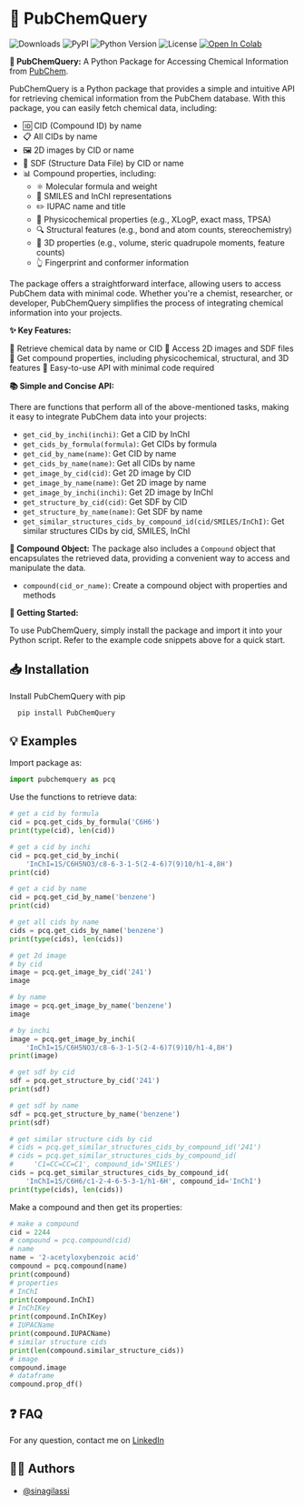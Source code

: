# 🧪 PubChemQuery

![Downloads](https://img.shields.io/pypi/dm/PubChemQuery) ![PyPI](https://img.shields.io/pypi/v/PubChemQuery) ![Python Version](https://img.shields.io/pypi/pyversions/PubChemQuery.svg) ![License](https://img.shields.io/pypi/l/PubChemQuery) [![Open In Colab](https://colab.research.google.com/assets/colab-badge.svg)](https://colab.research.google.com/drive/1hKrOe6K1L_fpd6_izhpVXaA1Zmq6Z8Fo?usp=sharing)

**🔬 PubChemQuery:** A Python Package for Accessing Chemical Information from [PubChem](https://pubchem.ncbi.nlm.nih.gov/).

PubChemQuery is a Python package that provides a simple and intuitive API for retrieving chemical information from the PubChem database. With this package, you can easily fetch chemical data, including:

* 🆔 CID (Compound ID) by name
* 📋 All CIDs by name
* 🖼️ 2D images by CID or name
* 📄 SDF (Structure Data File) by CID or name
* 📊 Compound properties, including:
    - ⚛️ Molecular formula and weight
    - 🔗 SMILES and InChI representations
    - ✏️ IUPAC name and title
    - 🧮 Physicochemical properties (e.g., XLogP, exact mass, TPSA)
    - 🔍 Structural features (e.g., bond and atom counts, stereochemistry)
    - 🔷 3D properties (e.g., volume, steric quadrupole moments, feature counts)
    - 👆 Fingerprint and conformer information

The package offers a straightforward interface, allowing users to access PubChem data with minimal code. Whether you're a chemist, researcher, or developer, PubChemQuery simplifies the process of integrating chemical information into your projects.

**✨ Key Features:**

🔎 Retrieve chemical data by name or CID
📸 Access 2D images and SDF files
📝 Get compound properties, including physicochemical, structural, and 3D features
🚀 Easy-to-use API with minimal code required

**📚 Simple and Concise API:**

There are functions that perform all of the above-mentioned tasks, making it easy to integrate PubChem data into your projects:

* `get_cid_by_inchi(inchi)`: Get a CID by InChI
* `get_cids_by_formula(formula)`: Get CIDs by formula
* `get_cid_by_name(name)`: Get CID by name
* `get_cids_by_name(name)`: Get all CIDs by name
* `get_image_by_cid(cid)`: Get 2D image by CID
* `get_image_by_name(name)`: Get 2D image by name
* `get_image_by_inchi(inchi)`: Get 2D image by InChI
* `get_structure_by_cid(cid)`: Get SDF by CID
* `get_structure_by_name(name)`: Get SDF by name
* `get_similar_structures_cids_by_compound_id(cid/SMILES/InChI)`: Get similar structures CIDs by cid, SMILES, InChI

**🧬 Compound Object:**
The package also includes a `Compound` object that encapsulates the retrieved data, providing a convenient way
to access and manipulate the data.

* `compound(cid_or_name)`: Create a compound object with properties and methods

**🚀 Getting Started:**

To use PubChemQuery, simply install the package and import it into your Python script. Refer to the example code snippets above for a quick start.

## 📥 Installation

Install PubChemQuery with pip

```python
  pip install PubChemQuery
```

## 💡 Examples

Import package as:

```python
import pubchemquery as pcq
```

Use the functions to retrieve data:

```python
# get a cid by formula
cid = pcq.get_cids_by_formula('C6H6')
print(type(cid), len(cid))
```

```python
# get a cid by inchi
cid = pcq.get_cid_by_inchi(
    'InChI=1S/C6H5NO3/c8-6-3-1-5(2-4-6)7(9)10/h1-4,8H')
print(cid)
```

```python
# get a cid by name
cid = pcq.get_cid_by_name('benzene')
print(cid)
```

```python
# get all cids by name
cids = pcq.get_cids_by_name('benzene')
print(type(cids), len(cids))
```

```python
# get 2d image
# by cid
image = pcq.get_image_by_cid('241')
image

# by name
image = pcq.get_image_by_name('benzene')
image

# by inchi
image = pcq.get_image_by_inchi(
    'InChI=1S/C6H5NO3/c8-6-3-1-5(2-4-6)7(9)10/h1-4,8H')
print(image)
```

```python
# get sdf by cid
sdf = pcq.get_structure_by_cid('241')
print(sdf)
```

```python
# get sdf by name
sdf = pcq.get_structure_by_name('benzene')
print(sdf)
```

```python
# get similar structure cids by cid
# cids = pcq.get_similar_structures_cids_by_compound_id('241')
# cids = pcq.get_similar_structures_cids_by_compound_id(
#     'C1=CC=CC=C1', compound_id='SMILES')
cids = pcq.get_similar_structures_cids_by_compound_id(
    'InChI=1S/C6H6/c1-2-4-6-5-3-1/h1-6H', compound_id='InChI')
print(type(cids), len(cids))
```

Make a compound and then get its properties:

```python
# make a compound
cid = 2244
# compound = pcq.compound(cid)
# name
name = '2-acetyloxybenzoic acid'
compound = pcq.compound(name)
print(compound)
# properties
# InChI
print(compound.InChI)
# InChIKey
print(compound.InChIKey)
# IUPACName
print(compound.IUPACName)
# similar structure cids
print(len(compound.similar_structure_cids))
# image
compound.image
# dataframe
compound.prop_df()
```

## ❓ FAQ

For any question, contact me on [LinkedIn](https://www.linkedin.com/in/sina-gilassi/) 


## 👨‍💻 Authors

- [@sinagilassi](https://www.github.com/sinagilassi)
